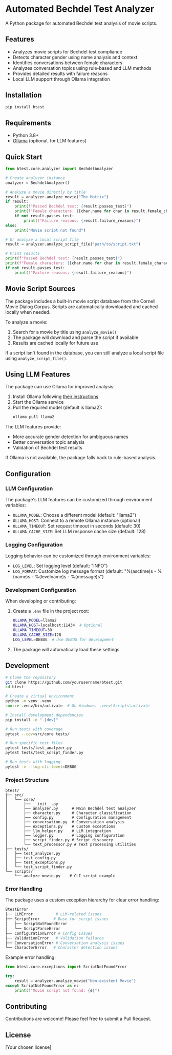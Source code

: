 # Automated Bechdel Test Analyzer

A Python package for automated Bechdel test analysis of movie scripts.

## Features

- Analyzes movie scripts for Bechdel test compliance
- Detects character gender using name analysis and context
- Identifies conversations between female characters
- Analyzes conversation topics using rule-based and LLM methods
- Provides detailed results with failure reasons
- Local LLM support through Ollama integration

## Installation

```bash
pip install btest
```

## Requirements

- Python 3.8+
- [Ollama](https://github.com/ollama/ollama) (optional, for LLM features)

## Quick Start

```python
from btest.core.analyzer import BechdelAnalyzer

# Create analyzer instance
analyzer = BechdelAnalyzer()

# Analyze a movie directly by title
result = analyzer.analyze_movie("The Matrix")
if result:
    print(f"Passed Bechdel test: {result.passes_test}")
    print(f"Female characters: {[char.name for char in result.female_characters]}")
    if not result.passes_test:
        print(f"Failure reasons: {result.failure_reasons}")
else:
    print("Movie script not found")

# Or analyze a local script file
result = analyzer.analyze_script_file("path/to/script.txt")

# Print results
print(f"Passed Bechdel test: {result.passes_test}")
print(f"Female characters: {[char.name for char in result.female_characters]}")
if not result.passes_test:
    print(f"Failure reasons: {result.failure_reasons}")
```

## Movie Script Sources

The package includes a built-in movie script database from the Cornell Movie Dialog Corpus. Scripts are automatically downloaded and cached locally when needed.

To analyze a movie:
1. Search for a movie by title using `analyze_movie()`
2. The package will download and parse the script if available
3. Results are cached locally for future use

If a script isn't found in the database, you can still analyze a local script file using `analyze_script_file()`.

## Using LLM Features

The package can use Ollama for improved analysis:

1. Install Ollama following [their instructions](https://ollama.ai/download)
2. Start the Ollama service
3. Pull the required model (default is llama2):
   ```bash
   ollama pull llama2
   ```

The LLM features provide:
- More accurate gender detection for ambiguous names
- Better conversation topic analysis
- Validation of Bechdel test results

If Ollama is not available, the package falls back to rule-based analysis.

## Configuration

### LLM Configuration
The package's LLM features can be customized through environment variables:
- `OLLAMA_MODEL`: Choose a different model (default: "llama2")
- `OLLAMA_HOST`: Connect to a remote Ollama instance (optional)
- `OLLAMA_TIMEOUT`: Set request timeout in seconds (default: 30)
- `OLLAMA_CACHE_SIZE`: Set LLM response cache size (default: 128)

### Logging Configuration
Logging behavior can be customized through environment variables:
- `LOG_LEVEL`: Set logging level (default: "INFO")
- `LOG_FORMAT`: Customize log message format (default: "%(asctime)s - %(name)s - %(levelname)s - %(message)s")

### Development Configuration
When developing or contributing:
1. Create a `.env` file in the project root:
   ```bash
   OLLAMA_MODEL=llama2
   OLLAMA_HOST=localhost:11434  # Optional
   OLLAMA_TIMEOUT=30
   OLLAMA_CACHE_SIZE=128
   LOG_LEVEL=DEBUG  # Use DEBUG for development
   ```
2. The package will automatically load these settings

## Development

```bash
# Clone the repository
git clone https://github.com/yourusername/btest.git
cd btest

# Create a virtual environment
python -m venv .venv
source .venv/bin/activate  # On Windows: .venv\Scripts\activate

# Install development dependencies
pip install -e ".[dev]"

# Run tests with coverage
pytest --cov=src/core tests/

# Run specific test files
pytest tests/test_analyzer.py
pytest tests/test_script_finder.py

# Run tests with logging
pytest -v --log-cli-level=DEBUG
```

### Project Structure

```
btest/
├── src/
│   └── core/
│       ├── __init__.py
│       ├── analyzer.py      # Main Bechdel test analyzer
│       ├── character.py     # Character classification
│       ├── config.py        # Configuration management
│       ├── conversation.py  # Conversation analysis
│       ├── exceptions.py    # Custom exceptions
│       ├── llm_helper.py    # LLM integration
│       ├── logger.py        # Logging configuration
│       ├── script_finder.py # Script discovery
│       └── text_processor.py # Text processing utilities
├── tests/
│   ├── test_analyzer.py
│   ├── test_config.py
│   ├── test_exceptions.py
│   └── test_script_finder.py
└── scripts/
    └── analyze_movie.py    # CLI script example
```

### Error Handling

The package uses a custom exception hierarchy for clear error handling:

```python
BtestError
├── LLMError          # LLM-related issues
├── ScriptError      # Base for script issues
│   ├── ScriptNotFoundError
│   └── ScriptParseError
├── ConfigurationError # Config issues
├── ValidationError   # Validation failures
├── ConversationError # Conversation analysis issues
└── CharacterError   # Character detection issues
```

Example error handling:
```python
from btest.core.exceptions import ScriptNotFoundError

try:
    result = analyzer.analyze_movie("Non-existent Movie")
except ScriptNotFoundError as e:
    print(f"Movie script not found: {e}")
```

## Contributing

Contributions are welcome! Please feel free to submit a Pull Request.

## License

[Your chosen license]
